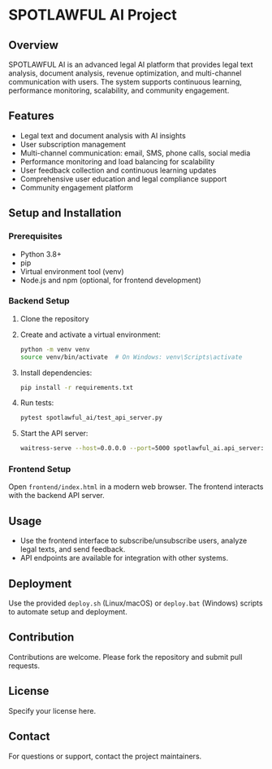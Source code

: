 # SPOTLAWFUL AI Project

## Overview

SPOTLAWFUL AI is an advanced legal AI platform that provides legal text analysis, document analysis, revenue optimization, and multi-channel communication with users. The system supports continuous learning, performance monitoring, scalability, and community engagement.

## Features

- Legal text and document analysis with AI insights
- User subscription management
- Multi-channel communication: email, SMS, phone calls, social media
- Performance monitoring and load balancing for scalability
- User feedback collection and continuous learning updates
- Comprehensive user education and legal compliance support
- Community engagement platform

## Setup and Installation

### Prerequisites

- Python 3.8+
- pip
- Virtual environment tool (venv)
- Node.js and npm (optional, for frontend development)

### Backend Setup

1. Clone the repository
2. Create and activate a virtual environment:

   ```bash
   python -m venv venv
   source venv/bin/activate  # On Windows: venv\Scripts\activate
   ```

3. Install dependencies:

   ```bash
   pip install -r requirements.txt
   ```

4. Run tests:

   ```bash
   pytest spotlawful_ai/test_api_server.py
   ```

5. Start the API server:

   ```bash
   waitress-serve --host=0.0.0.0 --port=5000 spotlawful_ai.api_server:app
   ```

### Frontend Setup

Open `frontend/index.html` in a modern web browser. The frontend interacts with the backend API server.

## Usage

- Use the frontend interface to subscribe/unsubscribe users, analyze legal texts, and send feedback.
- API endpoints are available for integration with other systems.

## Deployment

Use the provided `deploy.sh` (Linux/macOS) or `deploy.bat` (Windows) scripts to automate setup and deployment.

## Contribution

Contributions are welcome. Please fork the repository and submit pull requests.

## License

Specify your license here.

## Contact

For questions or support, contact the project maintainers.
